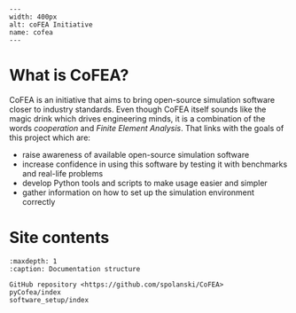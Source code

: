 ```{figure} ./_static/cofea-logo.png
---
width: 400px
alt: coFEA Initiative
name: cofea
---
```

# What is CoFEA?

CoFEA is an initiative that aims to bring open-source simulation software closer to industry standards. Even though CoFEA itself sounds like the magic drink which drives engineering minds, it is a combination of the words *cooperation* and *Finite Element Analysis*. That links with the goals of this project which are:

* raise awareness of available open-source simulation software
* increase confidence in using this software by testing it with benchmarks and real-life problems
* develop Python tools and scripts to make usage easier and simpler
* gather information on how to set up the simulation environment correctly

# Site contents

```{toctree}
:maxdepth: 1
:caption: Documentation structure

GitHub repository <https://github.com/spolanski/CoFEA>
pyCofea/index
software_setup/index
```